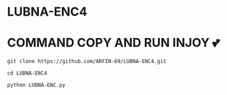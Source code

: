 # LUBNA-ENC4
# COMMAND COPY AND RUN INJOY 💕

```
git clone https://github.com/ARFIN-69/LUBNA-ENC4.git

cd LUBNA-ENC4

python LUBNA-ENC.py
```
